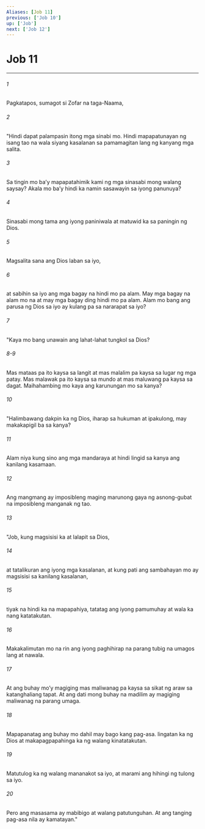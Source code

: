 ```yaml
---
Aliases: [Job 11]
previous: ['Job 10']
up: ['Job']
next: ['Job 12']
---
```

# Job 11

***

###### 1
Pagkatapos, sumagot si Zofar na taga-Naama, 

###### 2
"Hindi dapat palampasin itong mga sinabi mo. Hindi mapapatunayan ng isang tao na wala siyang kasalanan sa pamamagitan lang ng kanyang mga salita. 

###### 3
Sa tingin mo baʼy mapapatahimik kami ng mga sinasabi mong walang saysay? Akala mo baʼy hindi ka namin sasawayin sa iyong panunuya? 

###### 4
Sinasabi mong tama ang iyong paniniwala at matuwid ka sa paningin ng Dios. 

###### 5
Magsalita sana ang Dios laban sa iyo, 

###### 6
at sabihin sa iyo ang mga bagay na hindi mo pa alam. May mga bagay na alam mo na at may mga bagay ding hindi mo pa alam. Alam mo bang ang parusa ng Dios sa iyo ay kulang pa sa nararapat sa iyo? 

###### 7
"Kaya mo bang unawain ang lahat-lahat tungkol sa Dios? 

###### 8-9
Mas mataas pa ito kaysa sa langit at mas malalim pa kaysa sa lugar ng mga patay. Mas malawak pa ito kaysa sa mundo at mas maluwang pa kaysa sa dagat. Maihahambing mo kaya ang karunungan mo sa kanya? 

###### 10
"Halimbawang dakpin ka ng Dios, iharap sa hukuman at ipakulong, may makakapigil ba sa kanya? 

###### 11
Alam niya kung sino ang mga mandaraya at hindi lingid sa kanya ang kanilang kasamaan. 

###### 12
Ang mangmang ay imposibleng maging marunong gaya ng asnong-gubat na imposibleng manganak ng tao. 

###### 13
"Job, kung magsisisi ka at lalapit sa Dios, 

###### 14
at tatalikuran ang iyong mga kasalanan, at kung pati ang sambahayan mo ay magsisisi sa kanilang kasalanan, 

###### 15
tiyak na hindi ka na mapapahiya, tatatag ang iyong pamumuhay at wala ka nang katatakutan. 

###### 16
Makakalimutan mo na rin ang iyong paghihirap na parang tubig na umagos lang at nawala. 

###### 17
At ang buhay moʼy magiging mas maliwanag pa kaysa sa sikat ng araw sa katanghaliang tapat. At ang dati mong buhay na madilim ay magiging maliwanag na parang umaga. 

###### 18
Mapapanatag ang buhay mo dahil may bago kang pag-asa. Iingatan ka ng Dios at makapagpapahinga ka ng walang kinatatakutan. 

###### 19
Matutulog ka ng walang mananakot sa iyo, at marami ang hihingi ng tulong sa iyo. 

###### 20
Pero ang masasama ay mabibigo at walang patutunguhan. At ang tanging pag-asa nila ay kamatayan."
